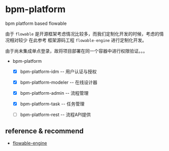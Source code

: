 # bpm-platform

bpm platform based flowable

由于 `flowable` 是开源框架考虑情况比较多，而我们定制化开发的时候，考虑的情况相对较少
在此参考 框架源码工程 `flowable-engine` 进行定制化开发。

由于尚未集成单点登录，故将项目部署在同一个容器中进行权限验证。。。

- bpm-platform
   - [x] bpm-platform-idm -- 用户认证与授权
   - [x] bpm-platform-modeler -- 在线设计器
   - [x] bpm-platform-admin -- 流程管理
   - [x] bpm-platform-task -- 任务管理
   - [ ] bpm-platform-rest -- 流程API提供


## reference & recommend
- [flowable-engine](https://github.com/flowable/flowable-engine)
